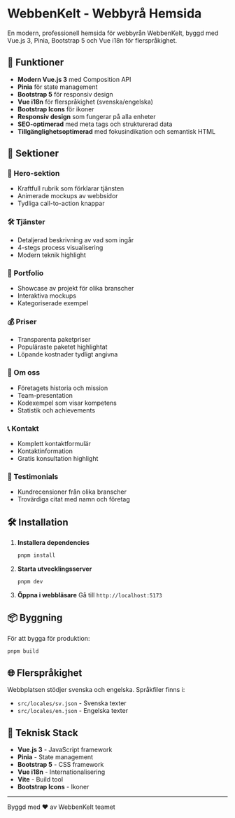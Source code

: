 # WebbenKelt - Webbyrå Hemsida

En modern, professionell hemsida för webbyrån WebbenKelt, byggd med Vue.js 3, Pinia, Bootstrap 5 och Vue i18n för flerspråkighet.

## 🚀 Funktioner

- **Modern Vue.js 3** med Composition API
- **Pinia** för state management
- **Bootstrap 5** för responsiv design
- **Vue i18n** för flerspråkighet (svenska/engelska)
- **Bootstrap Icons** för ikoner
- **Responsiv design** som fungerar på alla enheter
- **SEO-optimerad** med meta tags och strukturerad data
- **Tillgänglighetsoptimerad** med fokusindikation och semantisk HTML

## 📱 Sektioner

### 🎯 Hero-sektion
- Kraftfull rubrik som förklarar tjänsten
- Animerade mockups av webbsidor
- Tydliga call-to-action knappar

### 🛠️ Tjänster
- Detaljerad beskrivning av vad som ingår
- 4-stegs process visualisering
- Modern teknik highlight

### 💼 Portfolio
- Showcase av projekt för olika branscher
- Interaktiva mockups
- Kategoriserade exempel

### 💰 Priser
- Transparenta paketpriser
- Populäraste paketet highlightat
- Löpande kostnader tydligt angivna

### 👥 Om oss
- Företagets historia och mission
- Team-presentation
- Kodexempel som visar kompetens
- Statistik och achievements

### 📞 Kontakt
- Komplett kontaktformulär
- Kontaktinformation
- Gratis konsultation highlight

### 💬 Testimonials
- Kundrecensioner från olika branscher
- Trovärdiga citat med namn och företag

## 🛠️ Installation

1. **Installera dependencies**
   ```bash
   pnpm install
   ```

2. **Starta utvecklingsserver**
   ```bash
   pnpm dev
   ```

3. **Öppna i webbläsare**
   Gå till `http://localhost:5173`

## 📦 Byggning

För att bygga för produktion:
```bash
pnpm build
```

## 🌐 Flerspråkighet

Webbplatsen stödjer svenska och engelska. Språkfiler finns i:
- `src/locales/sv.json` - Svenska texter
- `src/locales/en.json` - Engelska texter

## 🔧 Teknisk Stack

- **Vue.js 3** - JavaScript framework
- **Pinia** - State management
- **Bootstrap 5** - CSS framework
- **Vue i18n** - Internationalisering
- **Vite** - Build tool
- **Bootstrap Icons** - Ikoner

---

Byggd med ❤️ av WebbenKelt teamet
